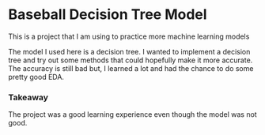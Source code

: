 # Baseball Decision Tree Model

This is a project that I am using to practice more machine learning models

The model I used here is a decision tree. I wanted to implement a decision tree and try out
some methods that could hopefully make it more accurate. The accuracy is still bad but, I learned
a lot and had the chance to do some pretty good EDA.

### Takeaway

The project was a good learning experience even though the model was not good.
